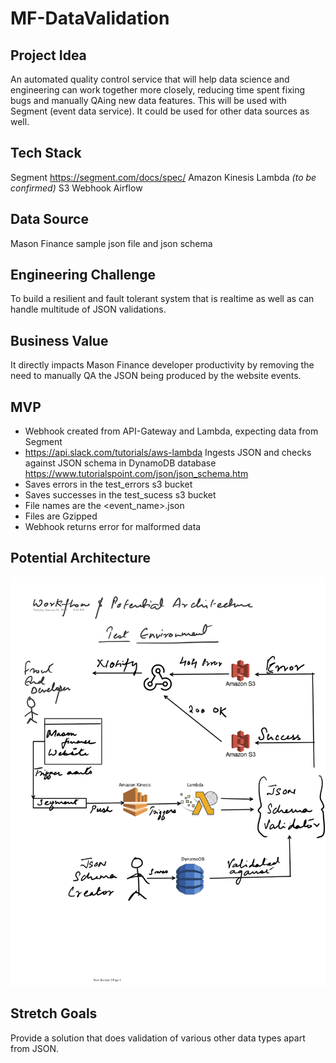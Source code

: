 # MF-DataValidation

## Project Idea
An automated quality control service that will help data science and engineering can work together more closely, reducing time spent fixing bugs and manually QAing new data features.  This will be used with Segment (event data service).  It could be used for other data sources as well.

## Tech Stack
Segment https://segment.com/docs/spec/
Amazon Kinesis
Lambda *(to be confirmed)*
S3
Webhook
Airflow

## Data Source
Mason Finance sample json file and json schema

## Engineering Challenge
To build a resilient and fault tolerant system that is realtime as well as can handle multitude of JSON validations.

## Business Value
It directly impacts Mason Finance developer productivity by removing the need to manually QA the JSON being produced by the website events.

## MVP
* Webhook created from API-Gateway and Lambda, expecting data from Segment  
* https://api.slack.com/tutorials/aws-lambda
Ingests JSON and checks against JSON schema in DynamoDB database  
https://www.tutorialspoint.com/json/json_schema.htm
* Saves errors in the test_errors s3 bucket
* Saves successes in the test_sucess s3 bucket
* File names are the <event_name><timestamp>.json  
* Files are Gzipped
* Webhook returns error for malformed data

## Potential Architecture
![Architecture](Arch.png)

## Stretch Goals
Provide a solution that does validation of various other data types apart from JSON.
